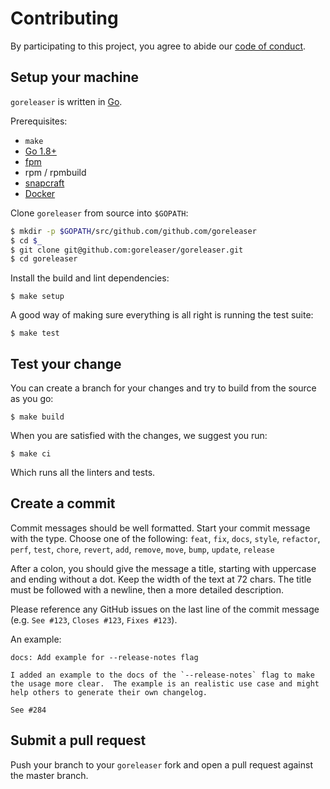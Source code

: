 # Contributing

By participating to this project, you agree to abide our [code of
conduct](/CODE_OF_CONDUCT.md).


## Setup your machine

`goreleaser` is written in [Go](https://golang.org/).

Prerequisites:

* `make`
* [Go 1.8+](https://golang.org/doc/install)
* [fpm](https://fpm.readthedocs.io/en/latest/installing.html)
* rpm / rpmbuild
* [snapcraft](https://snapcraft.io/)
* [Docker](https://www.docker.com/)

Clone `goreleaser` from source into `$GOPATH`:

```sh
$ mkdir -p $GOPATH/src/github.com/github.com/goreleaser
$ cd $_
$ git clone git@github.com:goreleaser/goreleaser.git
$ cd goreleaser
```

Install the build and lint dependencies:

```console
$ make setup
```

A good way of making sure everything is all right is running the test suite:

```console
$ make test
```


## Test your change

You can create a branch for your changes and try to build from the source as you go:

```console
$ make build
```

When you are satisfied with the changes, we suggest you run:

```console
$ make ci
```

Which runs all the linters and tests.


## Create a commit

Commit messages should be well formatted.
Start your commit message with the type. Choose one of the following:
`feat`, `fix`, `docs`, `style`, `refactor`, `perf`, `test`, `chore`, `revert`, `add`, `remove`, `move`, `bump`, `update`, `release`

After a colon, you should give the message a title, starting with uppercase and ending without a dot.
Keep the width of the text at 72 chars.
The title must be followed with a newline, then a more detailed description.

Please reference any GitHub issues on the last line of the commit message (e.g. `See #123`, `Closes #123`, `Fixes #123`).

An example:

```
docs: Add example for --release-notes flag

I added an example to the docs of the `--release-notes` flag to make
the usage more clear.  The example is an realistic use case and might
help others to generate their own changelog.

See #284
```


## Submit a pull request

Push your branch to your `goreleaser` fork and open a pull request against the
master branch.
